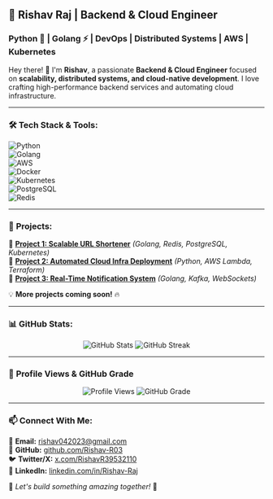 ## 🚀 Rishav Raj | Backend & Cloud Engineer  
### **Python 🐍 | Golang ⚡ | DevOps | Distributed Systems | AWS | Kubernetes**  

Hey there! 👋 I'm **Rishav**, a passionate **Backend & Cloud Engineer** focused on **scalability, distributed systems, and cloud-native development**. I love crafting high-performance backend services and automating cloud infrastructure. 

---

### 🛠️ **Tech Stack & Tools:**  

![Python](https://img.shields.io/badge/-Python-3776AB?style=flat&logo=python&logoColor=white)  
![Golang](https://img.shields.io/badge/-Golang-00ADD8?style=flat&logo=go&logoColor=white)  
![AWS](https://img.shields.io/badge/-AWS-232F3E?style=flat&logo=amazonaws&logoColor=white)  
![Docker](https://img.shields.io/badge/-Docker-2496ED?style=flat&logo=docker&logoColor=white)  
![Kubernetes](https://img.shields.io/badge/-Kubernetes-326CE5?style=flat&logo=kubernetes&logoColor=white)  
![PostgreSQL](https://img.shields.io/badge/-PostgreSQL-336791?style=flat&logo=postgresql&logoColor=white)  
![Redis](https://img.shields.io/badge/-Redis-DC382D?style=flat&logo=redis&logoColor=white)  

---

### 🚀 **Projects:**  
🔹 [**Project 1: Scalable URL Shortener**](https://github.com/Rishav-R03/url-shortener) *(Golang, Redis, PostgreSQL, Kubernetes)*  
🔹 [**Project 2: Automated Cloud Infra Deployment**](https://github.com/Rishav-R03/cloud-automation) *(Python, AWS Lambda, Terraform)*  
🔹 [**Project 3: Real-Time Notification System**](https://github.com/Rishav-R03/notification-service) *(Golang, Kafka, WebSockets)*  

💡 **More projects coming soon!** 🔥

---

### 📊 **GitHub Stats:**  
<p align="center">
  <img src="https://github-readme-stats.vercel.app/api?username=Rishav-R03&show_icons=true&theme=radical" alt="GitHub Stats" />
  <img src="https://github-readme-streak-stats.herokuapp.com/?user=Rishav-R03&theme=radical" alt="GitHub Streak" />
</p>

---

### 👀 **Profile Views & GitHub Grade**  
<p align="center">
  <img src="https://komarev.com/ghpvc/?username=Rishav-R03&label=Profile%20Views&color=blue&style=flat" alt="Profile Views" />
  <img src="https://github-profile-summary-cards.vercel.app/api/cards/grading?username=Rishav-R03&theme=radical" alt="GitHub Grade" />
</p>

---

### 📫 **Connect With Me:**  
📧 **Email:** [rishav042023@gmail.com](mailto:rishav042023@gmail.com)  
🔗 **GitHub:** [github.com/Rishav-R03](https://github.com/Rishav-R03)  
🐦 **Twitter/X:** [x.com/RishavR39532110](https://x.com/RishavR39532110)  
💼 **LinkedIn:** [linkedin.com/in/Rishav-Raj](https://linkedin.com/in/Rishav-Raj)  

🌟 *Let's build something amazing together!* 🚀
